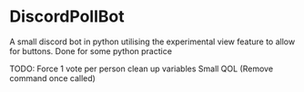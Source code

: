 # DiscordPollBot

A small discord bot in python utilising the experimental view feature to allow for buttons.
Done for some python practice

TODO:
Force 1 vote per person
clean up variables
Small QOL (Remove command once called)
